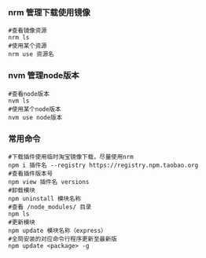 ### nrm 管理下载使用镜像
```
#查看镜像资源
nrm ls
#使用某个资源
nrm use 资源名
```
### nvm 管理node版本
```
#查看node版本
nvm ls
#使用某个node版本
nvm use node版本
```
### 常用命令
```
#下载插件使用临时淘宝镜像下载，尽量使用nrm
npm i 插件名 --registry https://registry.npm.taobao.org
#查看插件版本号
npm view 插件名 versions
#卸载模块
npm uninstall 模块名称
#查看 /node_modules/ 目录
npm ls
#更新模块
npm update 模块名称（express）
#全局安装的对应命令行程序更新至最新版
npm update <package> -g
```